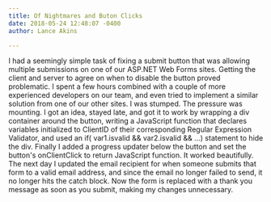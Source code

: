 ```yaml
---
title: Of Nightmares and Buton Clicks
date: 2018-05-24 12:48:07 -0400
author: Lance Akins

---
```

I had a seemingly simple task of fixing a submit button that was allowing multiple submissions on one of our ASP.NET Web Forms sites. Getting the client and server to agree on when to disable the button proved problematic. I spent a few hours combined with a couple of more experienced developers on our team, and even tried to implement a similar solution from one of our other sites. I was stumped. The pressure was mounting. I got an idea, stayed late, and got it to work by wrapping a div container around the button, writing a JavaScript function that declares variables initialized to ClientID of their corresponding Regular Expression Validator, and used an if( var1.isvalid && var2.isvalid && ...) statement to hide the div. Finally I added a progress updater below the button and set the button's onClientClick to return JavaScript function. It worked beautifully. The next day I updated the email recipient for when someone submits that form to a valid email address, and since the email no longer failed to send, it no longer hits the catch block. Now the form is replaced with a thank you message as soon as you submit, making my changes unnecessary.